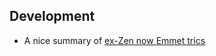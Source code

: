 ## Development
* A nice summary of [ex-Zen now Emmet trics](https://www.smashingmagazine.com/2013/03/goodbye-zen-coding-hello-emmet/)
